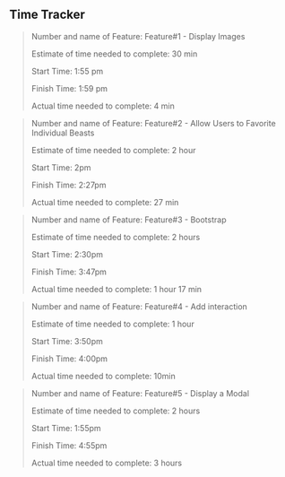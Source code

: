 ## Time Tracker

>Number and name of Feature: Feature#1 - Display Images
>
>Estimate of time needed to complete: 30 min
>
>Start Time: 1:55 pm
>
>Finish Time: 1:59 pm
>
>Actual time needed to complete: 4 min


>Number and name of Feature: Feature#2 - Allow Users to Favorite Individual Beasts
>
>Estimate of time needed to complete: 2 hour
>
>Start Time: 2pm
>
>Finish Time: 2:27pm
>
>Actual time needed to complete: 27 min


>Number and name of Feature: Feature#3 - Bootstrap
>
>Estimate of time needed to complete: 2 hours
>
>Start Time: 2:30pm
>
>Finish Time: 3:47pm 
>
>Actual time needed to complete: 1 hour 17 min

>Number and name of Feature: Feature#4 - Add interaction
>
>Estimate of time needed to complete: 1 hour
>
>Start Time: 3:50pm
>
>Finish Time: 4:00pm
>
>Actual time needed to complete: 10min

>Number and name of Feature: Feature#5 - Display a Modal
>
>Estimate of time needed to complete: 2 hours
>
>Start Time: 1:55pm
>
>Finish Time: 4:55pm
>
>Actual time needed to complete: 3 hours 

